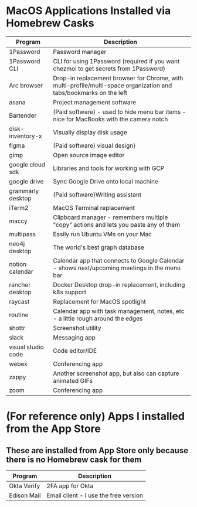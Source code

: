 # MacOS Applications Installed via Homebrew Casks

|Program|Description|
|-------|-----------|
|1Password|Password manager|
|1Password CLI|CLI for using 1Password (required if you want chezmoi to get secrets from 1Password)|
|Arc browser|Drop-in replacement browser for Chrome, with multi-profile/multi-space organization and tabs/bookmarks on the left|
|asana|Project management software|
|Bartender|(Paid software) - used to hide menu bar items - nice for MacBooks with the camera notch|
|disk-inventory-x|Visually display disk usage|
|figma|(Paid software) visual design}
|gimp|Open source image editor|
|google cloud sdk|Libraries and tools for working with GCP|
|google drive|Sync Google Drive onto local machine|
|grammarly desktop|(Paid software)Writing assistant|
|iTerm2|MacOS Terminal replacement|
|maccy|Clipboard manager - remembers multiple "copy" actions and lets you paste any of them|
|multipass|Easily run Ubuntu VMs on your Mac|
|neo4j desktop|The world's best graph database|
|notion calendar|Calendar app that connects to Google Calendar - shows next/upcoming meetings in the menu bar|
|rancher desktop|Docker Desktop drop-in replacement, including k8s support|
|raycast|Replacement for MacOS spotlight|
|routine|Calendar app with task management, notes, etc - a little rough around the edges|
|shottr|Screenshot utility|
|slack|Messaging app|
|visual studio code|Code editor/IDE|
|webex|Conferencing app|
|zappy|Another screenshot app, but also can capture animated GIFs|
|zoom|Conferencing app|

# (For reference only) Apps I installed from the App Store

## These are installed from App Store only because there is no Homebrew cask for them 

|Program|Description|
|-------|-----------|
|Okta Verify|2FA app for Okta|
|Edison Mail|Email client - I use the free version|
